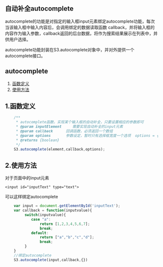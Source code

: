 ## 自动补全autocomplete
autocomplete的功能是对指定的输入框input元素绑定autocomplete功能，每次当该输入框中输入内容后，会调用绑定的数据读取函数
callback，并将输入框的内容作为输入参数，callback返回的后台数据，将作为搜索结果展示在列表中，并供用户选择。

autocomplete功能封装在S3.autocomplete对象中，并对外提供一个autocomplete接口。

## autocomplete
1. [函数定义](#1)
2. [使用方法](#2)

## 1.函数定义

```javascript
    /**
     * autocomplete函数，实现某个输入框的自动补全，只要设置相应的参数即可
     * @param inputElement     需要实现自动补全的input元素
     * @param callback      回调函数，必须返回一个数组
     * @param options       参数设定，暂时只有选择框宽度一个选项  options = {width:'300px'}
     * @returns {boolean}
     */
    S3.autocomplete(element,callback,options);
```

## 2.使用方法

对于页面中的input元素
```
<input id="inputText" type="text">
```

可以这样绑定autocomplete
```javascript
    var input = document.getElementById('inputText');
    var callback = function(inputvalue){
         switch(inputvalue){
            case "a":
                return [1,2,3,4,5,6,7];
                break;
            default:
                return ["a","b","c","d"];
                break;
         }
    }
    //绑定autocomplete
    S3.autocomplete(input,callback,{})
```
